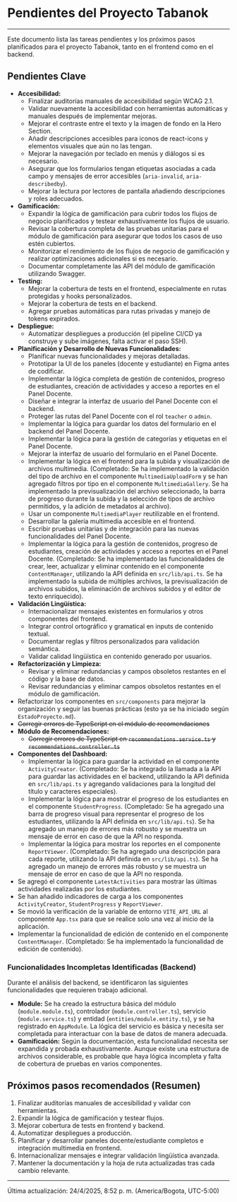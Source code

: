 # Pendientes del Proyecto Tabanok

---

Este documento lista las tareas pendientes y los próximos pasos planificados para el proyecto Tabanok, tanto en el frontend como en el backend.

## Pendientes Clave

- **Accesibilidad:**
  - Finalizar auditorías manuales de accesibilidad según WCAG 2.1.
  - Validar nuevamente la accesibilidad con herramientas automáticas y manuales después de implementar mejoras.
  - Mejorar el contraste entre el texto y la imagen de fondo en la Hero Section.
  - Añadir descripciones accesibles para iconos de react-icons y elementos visuales que aún no las tengan.
  - Mejorar la navegación por teclado en menús y diálogos si es necesario.
  - Asegurar que los formularios tengan etiquetas asociadas a cada campo y mensajes de error accesibles (`aria-invalid`, `aria-describedby`).
  - Mejorar la lectura por lectores de pantalla añadiendo descripciones y roles adecuados.
- **Gamificación:**
  - Expandir la lógica de gamificación para cubrir todos los flujos de negocio planificados y testear exhaustivamente los flujos de usuario.
  - Revisar la cobertura completa de las pruebas unitarias para el módulo de gamificación para asegurar que todos los casos de uso estén cubiertos.
  - Monitorizar el rendimiento de los flujos de negocio de gamificación y realizar optimizaciones adicionales si es necesario.
  - Documentar completamente las API del módulo de gamificación utilizando Swagger.
- **Testing:**
  - Mejorar la cobertura de tests en el frontend, especialmente en rutas protegidas y hooks personalizados.
  - Mejorar la cobertura de tests en el backend.
  - Agregar pruebas automáticas para rutas privadas y manejo de tokens expirados.
- **Despliegue:**
  - Automatizar despliegues a producción (el pipeline CI/CD ya construye y sube imágenes, falta activar el paso SSH).
- **Planificación y Desarrollo de Nuevas Funcionalidades:**
  - Planificar nuevas funcionalidades y mejoras detalladas.
  - Prototipar la UI de los paneles (docente y estudiante) en Figma antes de codificar.
  - Implementar la lógica completa de gestión de contenidos, progreso de estudiantes, creación de actividades y acceso a reportes en el Panel Docente.
  - Diseñar e integrar la interfaz de usuario del Panel Docente con el backend.
  - Proteger las rutas del Panel Docente con el rol `teacher` o `admin`.
  - Implementar la lógica para guardar los datos del formulario en el backend del Panel Docente.
  - Implementar la lógica para la gestión de categorías y etiquetas en el Panel Docente.
  - Mejorar la interfaz de usuario del formulario en el Panel Docente.
  - Implementar la lógica en el frontend para la subida y visualización de archivos multimedia. (Completado: Se ha implementado la validación del tipo de archivo en el componente `MultimediaUploadForm` y se han agregado filtros por tipo en el componente `MultimediaGallery`. Se ha implementado la previsualización del archivo seleccionado, la barra de progreso durante la subida y la selección de tipos de archivo permitidos, y la adición de metadatos al archivo).
  - Usar un componente `MultimediaPlayer` reutilizable en el frontend.
  - Desarrollar la galería multimedia accesible en el frontend.
  - Escribir pruebas unitarias y de integración para las nuevas funcionalidades del Panel Docente.
  - Implementar la lógica para la gestión de contenidos, progreso de estudiantes, creación de actividades y acceso a reportes en el Panel Docente. (Completado: Se ha implementado las funcionalidades de crear, leer, actualizar y eliminar contenido en el componente `ContentManager`, utilizando la API definida en `src/lib/api.ts`. Se ha implementado la subida de múltiples archivos, la previsualización de archivos subidos, la eliminación de archivos subidos y el editor de texto enriquecido).
- **Validación Lingüística:**
  - Internacionalizar mensajes existentes en formularios y otros componentes del frontend.
  - Integrar control ortográfico y gramatical en inputs de contenido textual.
  - Documentar reglas y filtros personalizados para validación semántica.
  - Validar calidad lingüística en contenido generado por usuarios.
- **Refactorización y Limpieza:**
  - Revisar y eliminar redundancias y campos obsoletos restantes en el código y la base de datos.
  - Revisar redundancias y eliminar campos obsoletos restantes en el módulo de gamificación.
- Refactorizar los componentes en `src/components` para mejorar la organización y seguir las buenas prácticas (esto ya se ha iniciado según `EstadoProyecto.md`).
- ~~Corregir errores de TypeScript en el módulo de recomendaciones~~
- **Módulo de Recomendaciones:**
  - ~~Corregir errores de TypeScript en `recommendations.service.ts` y `recommendations.controller.ts`~~
- **Componentes del Dashboard:**
  - Implementar la lógica para guardar la actividad en el componente `ActivityCreator`. (Completado: Se ha integrado la llamada a la API para guardar las actividades en el backend, utilizando la API definida en `src/lib/api.ts` y agregando validaciones para la longitud del título y caracteres especiales).
  - Implementar la lógica para mostrar el progreso de los estudiantes en el componente `StudentProgress`. (Completado: Se ha agregado una barra de progreso visual para representar el progreso de los estudiantes, utilizando la API definida en `src/lib/api.ts`). Se ha agregado un manejo de errores más robusto y se muestra un mensaje de error en caso de que la API no responda.
  - Implementar la lógica para mostrar los reportes en el componente `ReportViewer`. (Completado: Se ha agregado una descripción para cada reporte, utilizando la API definida en `src/lib/api.ts`). Se ha agregado un manejo de errores más robusto y se muestra un mensaje de error en caso de que la API no responda.
- Se agregó el componente `LatestActivities` para mostrar las últimas actividades realizadas por los estudiantes.
- Se han añadido indicadores de carga a los componentes `ActivityCreator`, `StudentProgress` y `ReportViewer`.
- Se movió la verificación de la variable de entorno `VITE_API_URL` al componente `App.tsx` para que se realice solo una vez al inicio de la aplicación.
- Implementar la funcionalidad de edición de contenido en el componente `ContentManager`. (Completado: Se ha implementado la funcionalidad de edición de contenido).

### Funcionalidades Incompletas Identificadas (Backend)

Durante el análisis del backend, se identificaron las siguientes funcionalidades que requieren trabajo adicional.

- **Module:** Se ha creado la estructura básica del módulo (`module.module.ts`), controlador (`module.controller.ts`), servicio (`module.service.ts`) y entidad (`entities/module.entity.ts`), y se ha registrado en `AppModule`. La lógica del servicio es básica y necesita ser completada para interactuar con la base de datos de manera adecuada.
- **Gamificación:** Según la documentación, esta funcionalidad necesita ser expandida y probada exhaustivamente. Aunque existe una estructura de archivos considerable, es probable que haya lógica incompleta y falta de cobertura de pruebas en varios componentes.

## Próximos pasos recomendados (Resumen)

1.  Finalizar auditorías manuales de accesibilidad y validar con herramientas.
2.  Expandir la lógica de gamificación y testear flujos.
3.  Mejorar cobertura de tests en frontend y backend.
4.  Automatizar despliegues a producción.
5.  Planificar y desarrollar paneles docente/estudiante completos e integración multimedia en frontend.
6.  Internacionalizar mensajes e integrar validación lingüística avanzada.
7.  Mantener la documentación y la hoja de ruta actualizadas tras cada cambio relevante.

---

Última actualización: 24/4/2025, 8:52 p. m. (America/Bogota, UTC-5:00)
